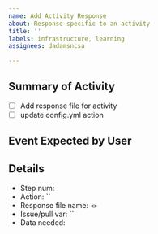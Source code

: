 ```yaml
---
name: Add Activity Response
about: Response specific to an activity
title: ''
labels: infrastructure, learning
assignees: dadamsncsa

---
```


## Summary of Activity

- [ ] Add response file for activity
- [ ] update config.yml action
## Event Expected by User

## Details
* Step num: 
* Action: ``
* Response file name: `<>`
* Issue/pull var: ``
* Data needed:
